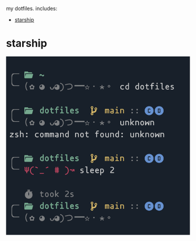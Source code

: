 my dotfiles. includes:

- [starship](https://starship.rs)

# starship

![](./screenshots/starship.png)

